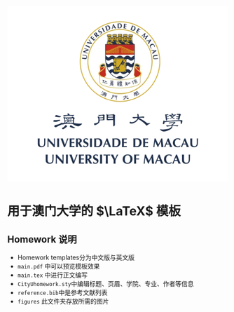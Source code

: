 <h1 align="center">
  <a href="https://github.com/Unprincess17/University_of_Macau_Latex_Template">
    <img alt="University_of_Macau_Latex_Template" src="https://github.com/Unprincess17/University_of_Macau_Latex_Template/blob/main/figures/UMLogoVerticle.png"  />
  </a> 



# 用于澳门大学的 $\LaTeX$ 模板



## Homework 说明

* Homework templates分为中文版与英文版
* `main.pdf` 中可以预览模板效果
* `main.tex` 中进行正文编写
* `CityUhomework.sty`中编辑标题、页眉、学院、专业、作者等信息
* `reference.bib`中是参考文献列表
* `figures` 此文件夹存放所需的图片


